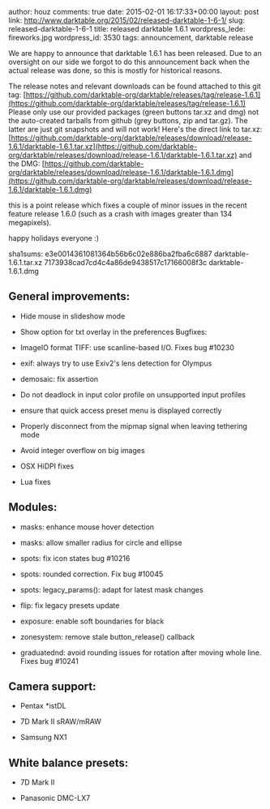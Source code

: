 author: houz
comments: true
date: 2015-02-01 16:17:33+00:00
layout: post
link: http://www.darktable.org/2015/02/released-darktable-1-6-1/
slug: released-darktable-1-6-1
title: released darktable 1.6.1
wordpress_lede: fireworks.jpg
wordpress_id: 3530
tags: announcement, darktable release

We are happy to announce that darktable 1.6.1 has been released. Due to an oversight on our side we forgot to do this announcement back when the actual release was done, so this is mostly for historical reasons.

The release notes and relevant downloads can be found attached to this git tag:
[https://github.com/darktable-org/darktable/releases/tag/release-1.6.1](https://github.com/darktable-org/darktable/releases/tag/release-1.6.1)
Please only use our provided packages (green buttons tar.xz and dmg) not the auto-created tarballs from github (grey buttons, zip and tar.gz). The latter are just git snapshots and will not work! Here's the direct link to tar.xz:
[https://github.com/darktable-org/darktable/releases/download/release-1.6.1/darktable-1.6.1.tar.xz](https://github.com/darktable-org/darktable/releases/download/release-1.6.1/darktable-1.6.1.tar.xz)
and the DMG:
[https://github.com/darktable-org/darktable/releases/download/release-1.6.1/darktable-1.6.1.dmg](https://github.com/darktable-org/darktable/releases/download/release-1.6.1/darktable-1.6.1.dmg)

this is a point release which fixes a couple of minor issues in the recent feature release 1.6.0 (such as a crash with images greater than 134 megapixels).

happy holidays everyone :)

sha1sums:
e3e0014361081364b56b6c02e886ba2fba6c6887 darktable-1.6.1.tar.xz
7173938cad7cd4c4a86de9438517c17166008f3c darktable-1.6.1.dmg


## General improvements:





	
  * Hide mouse in slideshow mode

	
  * Show option for txt overlay in the preferences Bugfixes:

	
  * ImageIO format TIFF: use scanline-based I/O. Fixes bug #10230

	
  * exif: always try to use Exiv2's lens detection for Olympus

	
  * demosaic: fix assertion

	
  * Do not deadlock in input color profile on unsupported input profiles

	
  * ensure that quick access preset menu is displayed correctly

	
  * Properly disconnect from the mipmap signal when leaving tethering mode

	
  * Avoid integer overflow on big images

	
  * OSX HiDPI fixes

	
  * Lua fixes




## Modules:





	
  * masks: enhance mouse hover detection

	
  * masks: allow smaller radius for circle and ellipse

	
  * spots: fix icon states bug #10216

	
  * spots: rounded correction. Fix bug #10045

	
  * spots: legacy_params(): adapt for latest mask changes

	
  * flip: fix legacy presets update

	
  * exposure: enable soft boundaries for black

	
  * zonesystem: remove stale button_release() callback

	
  * graduatednd: avoid rounding issues for rotation after moving whole line. Fixes bug #10241




## Camera support:





	
  * Pentax *istDL

	
  * 7D Mark II sRAW/mRAW

	
  * Samsung NX1




## White balance presets:





	
  * 7D Mark II

	
  * Panasonic DMC-LX7


